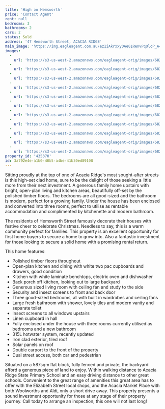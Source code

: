```yaml
---
title: 'High on Hemsworth'
price: 'Contact Agent'
rent: null
bedrooms: 3
bathrooms: 2
cars: 2
status: Sold
address: '47 Hemsworth Street, ACACIA RIDGE'
main_image: 'https://img.eagleagent.com.au/ezIiAkrxxyOAe01RenvPqOlcP_A=/1280x854/smart/https://s3-us-west-2.amazonaws.com/eagleagent-orig/images/6823756/123691418-image-M.jpg'
images:
  -
    url: 'https://s3-us-west-2.amazonaws.com/eagleagent-orig/images/6823766/123691418-image-J.jpg'
  -
    url: 'https://s3-us-west-2.amazonaws.com/eagleagent-orig/images/6823765/123691418-image-I.jpg'
  -
    url: 'https://s3-us-west-2.amazonaws.com/eagleagent-orig/images/6823764/123691418-image-H.jpg'
  -
    url: 'https://s3-us-west-2.amazonaws.com/eagleagent-orig/images/6823763/123691418-image-G.jpg'
  -
    url: 'https://s3-us-west-2.amazonaws.com/eagleagent-orig/images/6823762/123691418-image-F.jpg'
  -
    url: 'https://s3-us-west-2.amazonaws.com/eagleagent-orig/images/6823761/123691418-image-E.jpg'
  -
    url: 'https://s3-us-west-2.amazonaws.com/eagleagent-orig/images/6823760/123691418-image-D.jpg'
  -
    url: 'https://s3-us-west-2.amazonaws.com/eagleagent-orig/images/6823759/123691418-image-C.jpg'
  -
    url: 'https://s3-us-west-2.amazonaws.com/eagleagent-orig/images/6823758/123691418-image-B.jpg'
  -
    url: 'https://s3-us-west-2.amazonaws.com/eagleagent-orig/images/6823757/123691418-image-A.jpg'
  -
    url: 'https://s3-us-west-2.amazonaws.com/eagleagent-orig/images/6823756/123691418-image-M.jpg'
property_id: '435370'
id: 3a792e4e-a1b0-40b5-a4be-41b30ed89108
---
```

Sitting proudly at the top of one of Acacia Ridge's most sought-after streets is this high-set clad home, sure to be the delight of those seeking a little more from their next investment. A generous family home upstairs with bright, open-plan living and kitchen areas, beautifully off-set by the polished timber floors. The bedrooms are all good-sized and the bathroom is modern, perfect for a growing family. Under the house has been enclosed and converted into three rooms, perfect to utilise as rentable accommodation and complimented by kitchenette and modern bathroom.

The residents of Hemsworth Street famously decorate their houses with festive cheer to celebrate Christmas. Needless to say, this is a warm community perfect for families. This property is an excellent opportunity for first home buyers to secure a home to grow into. Also a fantastic investment for those looking to secure a solid home with a promising rental return.

This home features:

*  Polished timber floors throughout
*  Open-plan kitchen and dining with white two pac cupboards and drawers, good condition
*  Kitchen with white laminate benchtops, electric oven and dishwasher
*  Back porch off kitchen, looking out to large backyard
*  Generous sized living room with ceiling fan and study to the side
*  Security and insect screens to front and back door
*  Three good-sized bedrooms, all with built in wardrobes and ceiling fans
*  Large fresh bathroom with shower, lovely tiles and modern vanity and separate toilet
*  Insect screens to all windows upstairs
*  Linen cupboard in hall
*  Fully enclosed under the house with three rooms currently utilised as bedrooms and a new bathroom
*  315L hotwater system, recently updated
*  Iron clad exterior, tiled roof
*  Solar panels on roof
*  Double carport to the front of the property
*  Dual street access, both car and pedestrian

Situated on a 587sqm flat block, fully fenced and private, the backyard afford a generous piece of land to enjoy. Within walking distance to Acacia Ridge State Primary School and an easy driving distance to other great schools. Convenient to the great range of amenities this great area has to offer with the Elizabeth Street local shops, and the Acacia Market Place with both Woolworths and Aldi, only a short drive away. This property presents a sound investment opportunity for those at any stage of their property journey. Call today to arrange an inspection, this one will not last long!